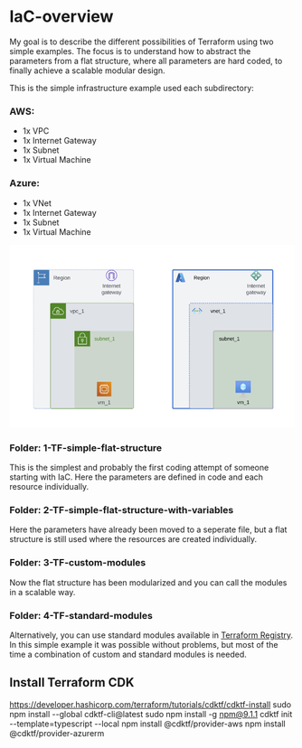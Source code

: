 # IaC-overview

My goal is to describe the different possibilities of Terraform using two simple examples. The focus is to understand how to abstract the parameters from a flat structure, where all parameters are hard coded, to finally achieve a scalable modular design. 

This is the simple infrastructure example used each subdirectory:

### AWS:
* 1x VPC
* 1x Internet Gateway
* 1x Subnet
* 1x Virtual Machine

### Azure:
* 1x VNet
* 1x Internet Gateway
* 1x Subnet
* 1x Virtual Machine

![IaC](drawings/IaC_overview.png)

### Folder: 1-TF-simple-flat-structure

This is the simplest and probably the first coding attempt of someone starting with IaC. Here the parameters are defined in code and each resource individually.

### Folder: 2-TF-simple-flat-structure-with-variables

Here the parameters have already been moved to a seperate file, but a flat structure is still used where the resources are created individually.

### Folder: 3-TF-custom-modules

Now the flat structure has been modularized and you can call the modules in a scalable way.

### Folder: 4-TF-standard-modules

Alternatively, you can use standard modules available in [Terraform Registry](https://registry.terraform.io/browse/modules). In this simple example it was possible without problems, but most of the time a combination of custom and standard modules is needed.

## Install Terraform CDK


https://developer.hashicorp.com/terraform/tutorials/cdktf/cdktf-install
sudo npm install --global cdktf-cli@latest
sudo npm install -g npm@9.1.1
cdktf init --template=typescript --local
npm install @cdktf/provider-aws
npm install @cdktf/provider-azurerm

